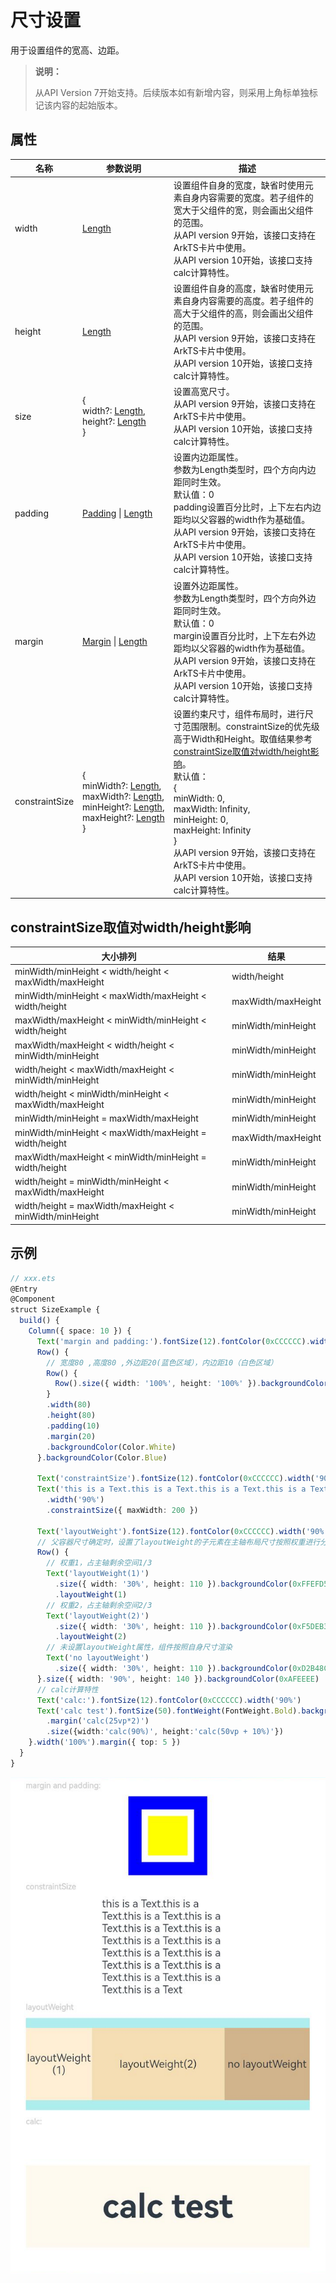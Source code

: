 # 尺寸设置

用于设置组件的宽高、边距。

>  **说明：**
>
>  从API Version 7开始支持。后续版本如有新增内容，则采用上角标单独标记该内容的起始版本。


## 属性


| 名称             | 参数说明                                     | 描述                                       |
| -------------- | ---------------------------------------- | ---------------------------------------- |
| width          | [Length](ts-types.md#length)             | 设置组件自身的宽度，缺省时使用元素自身内容需要的宽度。若子组件的宽大于父组件的宽，则会画出父组件的范围。<br/>从API version 9开始，该接口支持在ArkTS卡片中使用。<br />从API version 10开始，该接口支持calc计算特性。 |
| height         | [Length](ts-types.md#length)             | 设置组件自身的高度，缺省时使用元素自身内容需要的高度。若子组件的高大于父组件的高，则会画出父组件的范围。<br/>从API version 9开始，该接口支持在ArkTS卡片中使用。<br />从API version 10开始，该接口支持calc计算特性。 |
| size           | {<br/>width?:&nbsp;[Length](ts-types.md#length),<br/>height?:&nbsp;[Length](ts-types.md#length)<br/>} | 设置高宽尺寸。<br/>从API version 9开始，该接口支持在ArkTS卡片中使用。<br />从API version 10开始，该接口支持calc计算特性。 |
| padding        | [Padding](ts-types.md#padding)&nbsp;\|&nbsp;[Length](ts-types.md#length) | 设置内边距属性。<br/>参数为Length类型时，四个方向内边距同时生效。<br>默认值：0 <br>padding设置百分比时，上下左右内边距均以父容器的width作为基础值。<br/>从API version 9开始，该接口支持在ArkTS卡片中使用。<br />从API version 10开始，该接口支持calc计算特性。 |
| margin         | [Margin](ts-types.md#margin)&nbsp;\|&nbsp;[Length](ts-types.md#length) | 设置外边距属性。<br/>参数为Length类型时，四个方向外边距同时生效。<br>默认值：0 <br>margin设置百分比时，上下左右外边距均以父容器的width作为基础值。<br/>从API version 9开始，该接口支持在ArkTS卡片中使用。<br />从API version 10开始，该接口支持calc计算特性。 |
| constraintSize | {<br/>minWidth?:&nbsp;[Length](ts-types.md#length),<br/>maxWidth?:&nbsp;[Length](ts-types.md#length),<br/>minHeight?:&nbsp;[Length](ts-types.md#length),<br/>maxHeight?:&nbsp;[Length](ts-types.md#length)<br/>} | 设置约束尺寸，组件布局时，进行尺寸范围限制。constraintSize的优先级高于Width和Height。取值结果参考[constraintSize取值对width/height影响](ts-universal-attributes-size.md#constraintsize取值对widthheight影响)。<br>默认值：<br>{<br/>minWidth:&nbsp;0,<br/>maxWidth:&nbsp;Infinity,<br/>minHeight:&nbsp;0,<br/>maxHeight:&nbsp;Infinity<br/>}<br/>从API version 9开始，该接口支持在ArkTS卡片中使用。<br />从API version 10开始，该接口支持calc计算特性。 |

## constraintSize取值对width/height影响

| 大小排列                                     | 结果                 |
| ---------------------------------------- | ------------------ |
| minWidth/minHeight < width/height < maxWidth/maxHeight | width/height       |
| minWidth/minHeight < maxWidth/maxHeight  < width/height | maxWidth/maxHeight |
| maxWidth/maxHeight < minWidth/minHeight  < width/height | minWidth/minHeight |
| maxWidth/maxHeight < width/height < minWidth/minHeight | minWidth/minHeight |
| width/height      < maxWidth/maxHeight  < minWidth/minHeight | minWidth/minHeight |
| width/height       < minWidth/minHeight  < maxWidth/maxHeight | minWidth/minHeight |
| minWidth/minHeight = maxWidth/maxHeight | minWidth/minHeight       |
| minWidth/minHeight < maxWidth/maxHeight  = width/height | maxWidth/maxHeight |
| maxWidth/maxHeight < minWidth/minHeight  = width/height | minWidth/minHeight |
| width/height = minWidth/minHeight < maxWidth/maxHeight | minWidth/minHeight |
| width/height = maxWidth/maxHeight < minWidth/minHeight  | minWidth/minHeight |
## 示例

```ts
// xxx.ets
@Entry
@Component
struct SizeExample {
  build() {
    Column({ space: 10 }) {
      Text('margin and padding:').fontSize(12).fontColor(0xCCCCCC).width('90%')
      Row() {
        // 宽度80 ,高度80 ,外边距20(蓝色区域），内边距10（白色区域）
        Row() {
          Row().size({ width: '100%', height: '100%' }).backgroundColor(Color.Yellow)
        }
        .width(80)
        .height(80)
        .padding(10)
        .margin(20)
        .backgroundColor(Color.White)
      }.backgroundColor(Color.Blue)

      Text('constraintSize').fontSize(12).fontColor(0xCCCCCC).width('90%')
      Text('this is a Text.this is a Text.this is a Text.this is a Text.this is a Text.this is a Text.this is a Text.this is a Text.this is a Text.this is a Text.this is a Text.this is a Text.this is a Text.this is a Text.this is a Text')
        .width('90%')
        .constraintSize({ maxWidth: 200 })

      Text('layoutWeight').fontSize(12).fontColor(0xCCCCCC).width('90%')
      // 父容器尺寸确定时，设置了layoutWeight的子元素在主轴布局尺寸按照权重进行分配，忽略本身尺寸设置。
      Row() {
        // 权重1，占主轴剩余空间1/3
        Text('layoutWeight(1)')
          .size({ width: '30%', height: 110 }).backgroundColor(0xFFEFD5).textAlign(TextAlign.Center)
          .layoutWeight(1)
        // 权重2，占主轴剩余空间2/3
        Text('layoutWeight(2)')
          .size({ width: '30%', height: 110 }).backgroundColor(0xF5DEB3).textAlign(TextAlign.Center)
          .layoutWeight(2)
        // 未设置layoutWeight属性，组件按照自身尺寸渲染
        Text('no layoutWeight')
          .size({ width: '30%', height: 110 }).backgroundColor(0xD2B48C).textAlign(TextAlign.Center)
      }.size({ width: '90%', height: 140 }).backgroundColor(0xAFEEEE)
      // calc计算特性
      Text('calc:').fontSize(12).fontColor(0xCCCCCC).width('90%')
      Text('calc test').fontSize(50).fontWeight(FontWeight.Bold).backgroundColor(0xFFFAF0).textAlign(TextAlign.Center)
        .margin('calc(25vp*2)')
        .size({width:'calc(90%)', height:'calc(50vp + 10%)'})
    }.width('100%').margin({ top: 5 })
  }
}
```

![size](figures/size.png)
